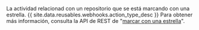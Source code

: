 La actividad relacionad con un repositorio que se está marcando con una estrella. {{ site.data.reusables.webhooks.action_type_desc }} Para obtener más información, consulta la API de REST de "[marcar con una estrella](/v3/activity/starring/)".